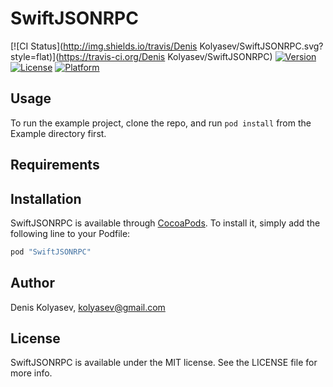 # SwiftJSONRPC

[![CI Status](http://img.shields.io/travis/Denis Kolyasev/SwiftJSONRPC.svg?style=flat)](https://travis-ci.org/Denis Kolyasev/SwiftJSONRPC)
[![Version](https://img.shields.io/cocoapods/v/SwiftJSONRPC.svg?style=flat)](http://cocoapods.org/pods/SwiftJSONRPC)
[![License](https://img.shields.io/cocoapods/l/SwiftJSONRPC.svg?style=flat)](http://cocoapods.org/pods/SwiftJSONRPC)
[![Platform](https://img.shields.io/cocoapods/p/SwiftJSONRPC.svg?style=flat)](http://cocoapods.org/pods/SwiftJSONRPC)

## Usage

To run the example project, clone the repo, and run `pod install` from the Example directory first.

## Requirements

## Installation

SwiftJSONRPC is available through [CocoaPods](http://cocoapods.org). To install
it, simply add the following line to your Podfile:

```ruby
pod "SwiftJSONRPC"
```

## Author

Denis Kolyasev, kolyasev@gmail.com

## License

SwiftJSONRPC is available under the MIT license. See the LICENSE file for more info.
